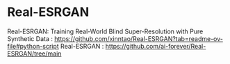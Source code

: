 # Real-ESRGAN

Real-ESRGAN: Training Real-World Blind Super-Resolution with Pure Synthetic Data : https://github.com/xinntao/Real-ESRGAN?tab=readme-ov-file#python-script
Real-ESRGAN : https://github.com/ai-forever/Real-ESRGAN/tree/main
